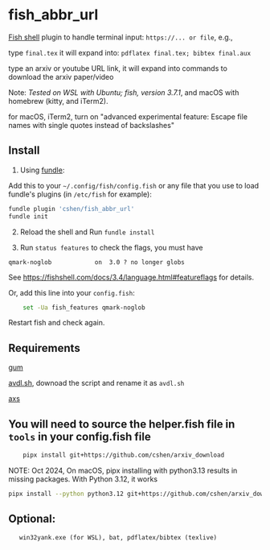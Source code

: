 # fish_abbr_url

[Fish shell](https://fishshell.com/) plugin to handle terminal input:
    ``https://... or file``, e.g.,

type ``final.tex``  it will expand into:
``pdflatex final.tex; bibtex final.aux``

type an arxiv or youtube URL link, it will expand into commands to download the arxiv paper/video

Note: *Tested on WSL with Ubuntu; fish, version 3.7.1*, and macOS with homebrew (kitty, and iTerm2). 

for macOS, iTerm2, turn on "advanced experimental feature: Escape file names with single quotes instead of backslashes"


## Install
1. Using [fundle](https://github.com/danhper/fundle):

Add this to your ``~/.config/fish/config.fish``
 or any file that you use to load fundle's plugins (in ``/etc/fish`` for example):
```sh
fundle plugin 'cshen/fish_abbr_url'
fundle init
``` 

2. Reload the shell and Run ``fundle install``



3. Run ``status features`` to check the flags, you must have 
```
qmark-noglob            on  3.0 ? no longer globs
```
See https://fishshell.com/docs/3.4/language.html#featureflags for details.

Or,  add this line into your ``config.fish``: 
```sh
    set -Ua fish_features qmark-noglob
```

Restart fish and check again.


## Requirements

[gum](https://github.com/charmbracelet/gum)
       
[avdl.sh](https://github.com/he2a/av-dl), downoad the script and rename it as ``avdl.sh``
       
[axs](https://github.com/cshen/arxiv_download) 

## You will need to source the helper.fish file in ``tools`` in your config.fish file

```sh
    pipx install git+https://github.com/cshen/arxiv_download
```
NOTE: Oct 2024, On macOS, pipx installing with python3.13 results in missing packages. With Python 3.12, it works
```sh
pipx install --python python3.12 git+https://github.com/cshen/arxiv_download
```

## Optional:
       win32yank.exe (for WSL), bat, pdflatex/bibtex (texlive)


